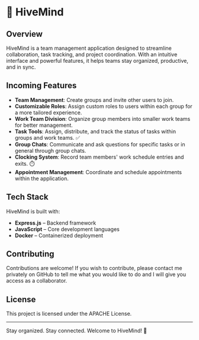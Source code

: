 # 🐝 HiveMind

## Overview
HiveMind is a team management application designed to streamline collaboration, task tracking, and project coordination. With an intuitive interface and powerful features, it helps teams stay organized, productive, and in sync.

## Incoming Features
*   **Team Management**: Create groups and invite other users to join. 
*   **Customizable Roles**: Assign custom roles to users within each group for a more tailored experience. ️
*   **Work Team Division**: Organize group members into smaller work teams for better management. 
*   **Task Tools**: Assign, distribute, and track the status of tasks within groups and work teams. ✅
*   **Group Chats**: Communicate and ask questions for specific tasks or in general through group chats. 
*   **Clocking System**: Record team members' work schedule entries and exits. ⏱️
*   **Appointment Management**: Coordinate and schedule appointments within the application. 

## Tech Stack
HiveMind is built with:
- **Express.js** – Backend framework
- **JavaScript** – Core development languages
- **Docker** – Containerized deployment


## Contributing
Contributions are welcome! If you wish to contribute, please contact me privately on GitHub to tell me what you would like to do and I will give you access as a collaborator. 


## License
This project is licensed under the APACHE License.

---

Stay organized. Stay connected. Welcome to HiveMind! 🚀

